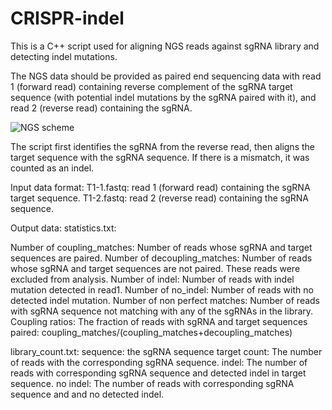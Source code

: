 # CRISPR-indel
This is a C++ script used for aligning NGS reads against sgRNA library and detecting indel mutations.

The NGS data should be provided as paired end sequencing data with read 1 (forward read) containing reverse complement of the sgRNA target sequence (with potential indel mutations by the sgRNA paired with it), and read 2 (reverse read) containing the sgRNA. 

![NGS scheme](https://user-images.githubusercontent.com/62285278/198174173-349f710d-3dcd-43a0-ac27-7bb96d3231f2.png)

The script first identifies the sgRNA from the reverse read, then aligns the target sequence with the sgRNA sequence. If there is a mismatch, it was counted as an indel.


Input data format:
T1-1.fastq: read 1 (forward read) containing the sgRNA target sequence.
T1-2.fastq: read 2 (reverse read) containing the sgRNA sequence.

Output data:
statistics.txt:

Number of coupling_matches: Number of reads whose sgRNA and target sequences are paired.
Number of decoupling_matches: Number of reads whose sgRNA and target sequences are not paired. These reads were excluded from analysis.
Number of indel: Number of reads with indel mutation detected in read1.
Number of no_indel: Number of reads with no detected indel mutation.
Number of non perfect matches: Number of reads with sgRNA sequence not matching with any of the sgRNAs in the library.
Coupling ratios: The fraction of reads with sgRNA and target sequences paired: coupling_matches/(coupling_matches+decoupling_matches)

library_count.txt:
sequence: the sgRNA sequence
target count: The number of reads with the corresponding sgRNA sequence.
indel: The number of reads with corresponding sgRNA sequence and detected indel in target sequence.
no indel: The number of reads with corresponding sgRNA sequence and and no detected indel.


